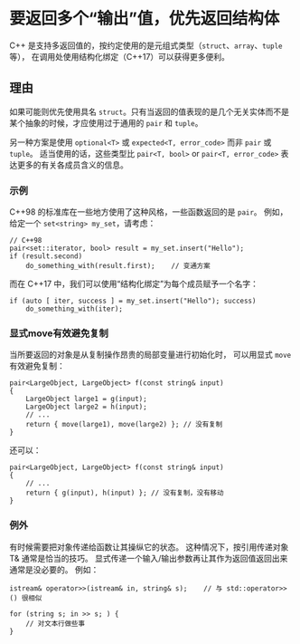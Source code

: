 <h1>要返回多个“输出”值，优先返回结构体</h1>

C++ 是支持多返回值的，按约定使用的是元组式类型（`struct`、`array`、`tuple` 等）， 在调用处使用结构化绑定（C++17）可以获得更多便利。 


<h2>理由</h2>

如果可能则优先使用具名 `struct`。只有当返回的值表现的是几个无关实体而不是某个抽象的时候，才应使用过于通用的 `pair` 和 `tuple`。

另一种方案是使用 `optional<T>` 或 `expected<T, error_code>` 而非 `pair` 或 `tuple`。 适当使用的话，这些类型比 `pair<T, bool>` or `pair<T, error_code>` 表达更多的有关各成员含义的信息。

<h3>示例</h3>

C++98 的标准库在一些地方使用了这种风格，一些函数返回的是 `pair`。 例如，给定一个 `set<string> my_set`，请考虑：

    // C++98
    pair<set::iterator, bool> result = my_set.insert("Hello");
    if (result.second)
        do_something_with(result.first);    // 变通方案

而在 C++17 中，我们可以使用“结构化绑定”为每个成员赋予一个名字：

    if (auto [ iter, success ] = my_set.insert("Hello"); success)
        do_something_with(iter);

<h3>显式move有效避免复制</h3>

当所要返回的对象是从复制操作昂贵的局部变量进行初始化时， 可以用显式 `move` 有效避免复制：

    pair<LargeObject, LargeObject> f(const string& input)
    {
        LargeObject large1 = g(input);
        LargeObject large2 = h(input);
        // ...
        return { move(large1), move(large2) }; // 没有复制
    }

还可以：

    pair<LargeObject, LargeObject> f(const string& input)
    {
        // ...
        return { g(input), h(input) }; // 没有复制，没有移动
    }

<h3>例外</h3>

有时候需要把对象传递给函数让其操纵它的状态。 这种情况下，按引用传递对象 T& 通常是恰当的技巧。 显式传递一个输入/输出参数再让其作为返回值返回出来通常是没必要的。 例如：

    istream& operator>>(istream& in, string& s);    // 与 std::operator>>() 很相似

    for (string s; in >> s; ) {
        // 对文本行做些事
    }
